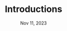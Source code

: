 ---
title: Introductions
description: Post 1 this is.
date: Nov 11, 2023
url: /posts/intro
draft: false
featured: true
---
